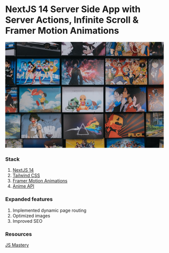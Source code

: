 # NextJS 14 Server Side App with Server Actions, Infinite Scroll & Framer Motion Animations

![Anime Website](./public/anime-banner.jpg)

### Stack

1. [NextJS 14](https://nextjs.org/)
2. [Tailwind CSS](https://tailwindcss.com/)
3. [Framer Motion Animations](https://www.framer.com/motion)
4. [Anime API](https://shikimori.one/api/doc/1.0/animes/index)

### Expanded features

1. Implemented dynamic page routing
2. Optimized images
3. Improved SEO

### Resources

[JS Mastery](https://www.youtube.com/watch?v=FKZAXFjxlJI)
